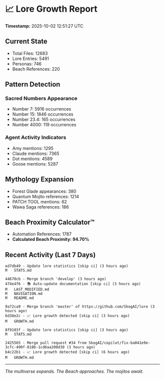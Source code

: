 # 📈 Lore Growth Report

**Timestamp:** 2025-10-02 12:51:27 UTC

## Current State

- Total Files: 12683
- Lore Entries: 5491
- Personas: 746
- Beach References: 220

## Pattern Detection

### Sacred Numbers Appearance
- Number 7: 5916 occurrences
- Number 15: 1846 occurrences
- Number 23.4: 165 occurrences
- Number 4000: 119 occurrences

### Agent Activity Indicators
- Amy mentions: 1295
- Claude mentions: 7365
- Dot mentions: 4589
- Goose mentions: 5287

## Mythology Expansion

- Forest Glade appearances: 380
- Quantum Mojito references: 1214
- PATCH TOOL mentions: 62
- Wawa Saga references: 186

## Beach Proximity Calculator™

- Automation References: 1787
- **Calculated Beach Proximity: 94.70%**

## Recent Activity (Last 7 Days)

```
ed7db49 - Update lore statistics [skip ci] (3 hours ago)
M	STATS.md

44670cb - Merge branch 'develop' (3 hours ago)
474e4f6 - 📚 Auto-update documentation [skip ci] (3 hours ago)
M	LAST_MODIFIED.md
M	NAVIGATION.md
M	README.md

9a72ca9 - Merge branch 'master' of https://github.com/SkogAI/lore (3 hours ago)
6d38e2c - 📈 Lore growth detected [skip ci] (3 hours ago)
M	GROWTH.md

8f9103f - Update lore statistics [skip ci] (3 hours ago)
M	STATS.md

2425565 - Merge pull request #34 from SkogAI/copilot/fix-ba041e9e-3cfc-490f-818b-1cd6aa200d30 (3 hours ago)
b4c22b1 - 📈 Lore growth detected [skip ci] (6 hours ago)
M	GROWTH.md

```

---

*The multiverse expands. The Beach approaches. The mojitos await.*
